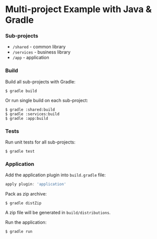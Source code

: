 # Multi-project Example with Java & Gradle

### Sub-projects

+   `/shared` - common library
+   `/services` - business library
+   `/app` - application

### Build

Build all sub-projects with Gradle:

```
$ gradle build
```

Or run single build on each sub-project:

```
$ gradle :shared:build
$ gradle :services:build
$ gradle :app:build
```

### Tests

Run unit tests for all sub-projects:

```
$ gradle test
```

### Application

Add the application plugin into `build.gradle` file:

```gradle
apply plugin: 'application'
```

Pack as zip archive:

```
$ gradle distZip
```

A zip file will be generated in `build/distributions`.

Run the application:

```
$ gradle run
```